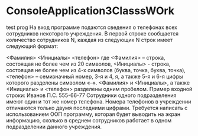 # ConsoleApplication3ClasssWOrk
test prog
На вход программе подаются сведения о телефонах всех сотрудников некоторого учреждения. В первой строке сообщается количество сотрудников N, каждая из следующих N строк имеет следующий формат:

<Фамилия> <Инициалы> <телефон>
где <Фамилия> – строка, состоящая не более чем из 20 символов, <Инициалы> - строка, состоящая не более чем из 4-х символов (буква, точка, буква, точка), <телефон> – семизначный номер, 3-я и 4, я, а также 5-я и 6-я цифры которого разделены символом «–». <Фамилия> и <Инициалы>, а также <Инициалы> и <телефон> разделены одним пробелом. Пример входной строки:
Иванов П.С. 555-66-77
Сотрудники одного подразделения имеют один и тот же номер телефона. Номера телефонов в учреждении отличаются только двумя последними цифрами. Требуется написать с использованием ООП программу, которая будет выводить на экран информацию, сколько в среднем сотрудников работает в одном подразделении данного учреждения.
